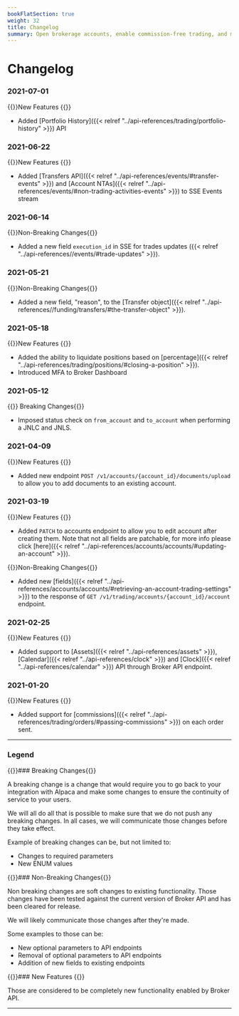 ```yaml
---
bookFlatSection: true
weight: 32
title: Changelog
summary: Open brokerage accounts, enable commission-free trading, and manage the ongoing user experience with Alpaca Broker API
---
```


# Changelog

### **2021-07-01**

{{<hint info>}}New Features {{</hint>}}

- Added [Portfolio History]({{< relref "../api-references/trading/portfolio-history" >}}) API

### **2021-06-22**

{{<hint info>}}New Features {{</hint>}}

- Added [Transfers API]({{< relref "../api-references/events/#transfer-events" >}}) and [Account NTAs]({{< relref "../api-references/events/#non-trading-activities-events" >}}) to SSE Events stream

### **2021-06-14**

{{<hint warning>}}Non-Breaking Changes{{</hint>}}

- Added a new field `execution_id` in SSE for trades updates ({{< relref "../api-references//events/#trade-updates" >}}).

### **2021-05-21**

{{<hint warning>}}Non-Breaking Changes{{</hint>}}

- Added a new field, "reason", to the [Transfer object]({{< relref "../api-references//funding/transfers/#the-transfer-object" >}}).

### **2021-05-18**

{{<hint info>}}New Features {{</hint>}}

- Added the ability to liquidate positions based on [percentage]({{< relref "../api-references/trading/positions/#closing-a-position" >}}).
- Introduced MFA to Broker Dashboard

### **2021-05-12**

{{<hint danger>}} Breaking Changes{{</hint>}}

- Imposed status check on `from_account` and `to_account` when performing a JNLC and JNLS.

### **2021-04-09**

{{<hint info>}}New Features {{</hint>}}

- Added new endpoint `POST /v1/accounts/{account_id}/documents/upload` to allow you to add documents to an existing account.

### **2021-03-19**

{{<hint info>}}New Features {{</hint>}}

- Added `PATCH` to accounts endpoint to allow you to edit account after creating them. Note that not all fields are patchable, for more info please click [here]({{< relref "../api-references/accounts/accounts/#updating-an-account" >}}).

{{<hint warning>}}Non-Breaking Changes{{</hint>}}

- Added new [fields]({{< relref "../api-references/accounts/accounts/#retrieving-an-account-trading-settings" >}}) to the response of `GET /v1/trading/accounts/{account_id}/account` endpoint.

### **2021-02-25**

{{<hint info>}}New Features {{</hint>}}

- Added support to [Assets]({{< relref "../api-references/assets" >}}), [Calendar]({{< relref "../api-references/clock" >}}) and [Clock]({{< relref "../api-references/calendar" >}}) API through Broker API endpoint.

### **2021-01-20**

{{<hint info>}}New Features {{</hint>}}

- Added support for [commissions]({{< relref "../api-references/trading/orders/#passing-commissions" >}}) on each order sent.

---

### **Legend**

{{<hint danger>}}### Breaking Changes{{</hint>}}

A breaking change is a change that would require you to go back to your integration with Alpaca and make some changes to ensure the continuity of service to your users.

We will all do all that is possible to make sure that we do not push any breaking changes. In all cases, we will communicate those changes before they take effect.

Example of breaking changes can be, but not limited to:

- Changes to required parameters
- New ENUM values

{{<hint warning>}}### Non-Breaking Changes{{</hint>}}

Non breaking changes are soft changes to existing functionality. Those changes have been tested against the current version of Broker API and has been cleared for release.

We will likely communicate those changes after they're made.

Some examples to those can be:

- New optional parameters to API endpoints
- Removal of optional parameters to API endpoints
- Addition of new fields to existing endpoints

{{<hint info>}}### New Features {{</hint>}}

Those are considered to be completely new functionality enabled by Broker API.

---
